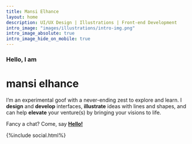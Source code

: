 ```yaml
---
title: Mansi Elhance
layout: home
description: UI/UX Design | Illustrations | Front-end Development
intro_image: "images/illustrations/intro-img.png"
intro_image_absolute: true
intro_image_hide_on_mobile: true
---
```


### Hello, I am

# mansi elhance

I’m an experimental goof with a never-ending zest to explore and learn. I **design** and **develop** interfaces, **illustrate** ideas with lines and shapes, and can help **elevate** your venture(s) by bringing your visions to life. 

Fancy a chat? Come, say **[Hello!](mailto:mansielhance@gmail.com)**

{%include social.html%}
